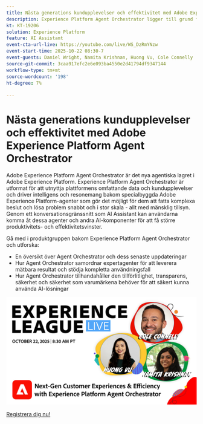 ```yaml
---
title: Nästa generations kundupplevelser och effektivitet med Adobe Experience Platform Agent Orchestrator
description: Experience Platform Agent Orchestrator ligger till grund för intelligensen och resonemanget bakom Adobe Experience Platform expertagenter, vilket gör det möjligt för dem att fatta komplexa beslut och lösa problem snabbt och i stor skala.
kt: KT-19206
solution: Experience Platform
feature: AI Assistant
event-cta-url-live: https://youtube.com/live/WS_DzRmYNzw
event-start-time: 2025-10-22 08:30-7
event-guests: Daniel Wright, Namita Krishnan, Huong Vu, Cole Connelly
source-git-commit: 3caa917efc2e6e093ba4550e2d41794df9347144
workflow-type: tm+mt
source-wordcount: '198'
ht-degree: 7%

---
```


# Nästa generations kundupplevelser och effektivitet med Adobe Experience Platform Agent Orchestrator

Adobe Experience Platform Agent Orchestrator är det nya agentiska lagret i Adobe Experience Platform. Experience Platform Agent Orchestrator är utformat för att utnyttja plattformens omfattande data och kundupplevelser och driver intelligens och resonemang bakom specialbyggda Adobe Experience Platform-agenter som gör det möjligt för dem att fatta komplexa beslut och lösa problem snabbt och i stor skala - allt med mänsklig tillsyn. Genom ett konversationsgränssnitt som AI Assistant kan användarna komma åt dessa agenter och andra AI-komponenter för att få större produktivitets- och effektivitetsvinster.

Gå med i produktgruppen bakom Experience Platform Agent Orchestrator och utforska:

* En översikt över Agent Orchestrator och dess senaste uppdateringar
* Hur Agent Orchestrator samordnar expertagenter för att leverera mätbara resultat och stödja kompletta användningsfall
* Hur Agent Orchestrator tillhandahåller den tillförlitlighet, transparens, säkerhet och säkerhet som varumärkena behöver för att säkert kunna använda AI-lösningar

[![ExL LIVE Jan 17 2024](assets/WebBanner-v2-Oct22-2025.jpg)](https://engage.adobe.com/ExpLeagueLive-251022.html)

[Registrera dig nu!](https://engage.adobe.com/ExpLeagueLive-251022.html)
